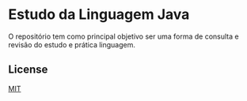 # Estudo da Linguagem Java

O repositório tem como principal objetivo ser uma forma de consulta e revisão do estudo e prática linguagem.

## License
[MIT](https://choosealicense.com/licenses/mit/)
